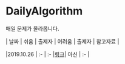 # DailyAlgorithm
매일 문제가 올라옵니다.

|   날짜   | 쉬움 | 출제자 | 어려움 | 출제자 | 참고자료                            |

|2019.10.26 | :-  |   :-   |[링크](https://leetcode.com/problems/champagne-tower/)| 아신 | :- |

